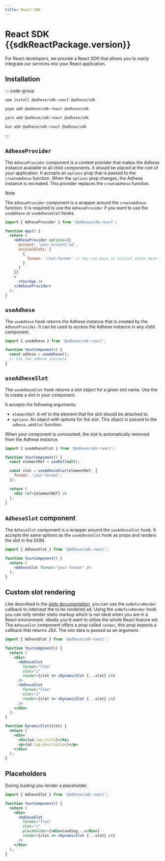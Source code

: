 ```yaml
---
title: React SDK
---
```


<script setup>
import sdkReactPackage from '../../packages/sdk-react/package.json';
</script>

# React SDK <Badge>{{sdkReactPackage.version}}</Badge>

For React developers, we provide a React SDK that allows you to easily integrate our services into your React application.

## Installation
::: code-group
```bash [npm]
npm install @adhese/sdk-react @adhese/sdk
```
```bash [pnpm]
pnpm add @adhese/sdk-react @adhese/sdk
```
```bash [yarn]
yarn add @adhese/sdk-react @adhese/sdk
```
```bash [bun]
bun add @adhese/sdk-react @adhese/sdk
```
:::

## `AdheseProvider`
The `AdheseProvider` component is a context provider that makes the Adhese instance available to all child components.
It should be placed at the root of your application. It accepts an `options` prop that is passed to the `createAdhese`
function. When the `options` prop changes, the Adhese instance is recreated. This provider replaces the `createAdhese`
function.

> [!NOTE]
> The `AdheseProvider` component is a wrapper around the `createAdhese` function. It is required to use the `AdheseProvider` if you want to use the `useAdhese` or `useAdheseSlot` hooks.

```jsx
import { AdheseProvider } from '@adhese/sdk-react';

function App() {
  return (
    <AdheseProvider options={{
      account: 'your-account-id',
      initialSlots: [
        {
          format: 'slot-format' // You can pass in initial slots here that will be pre fetched. When you create your component with same format, slot, and parameters it will use this prefetched data and start rendering immediately.
        }
      ]
    }}
    >
      <YourApp />
    </AdheseProvider>
  );
}
```

## `useAdhese`
The `useAdhese` hook returns the Adhese instance that is created by the `AdheseProvider`. It can be used to access the Adhese instance in any child component.

```jsx
import { useAdhese } from '@adhese/sdk-react';

function YourComponent() {
  const adhese = useAdhese();
  // Use the adhese instance
}
```

## `useAdheseSlot`
The `useAdheseSlot` hook returns a slot object for a given slot name. Use the to create a slot in your component.

It accepts the following arguments:
- `elementRef`: A ref to the element that the slot should be attached to.
- `options`: An object with options for the slot. This object is passed to the `adhese.addSlot` function.

When your component is unmounted, the slot is automatically removed from the Adhese instance.

```jsx
import { useAdheseSlot } from '@adhese/sdk-react';

function YourComponent() {
  const elementRef = useRef(null);

  const slot = useAdheseSlot(elementRef, {
    format: 'your-format',
  });

  return (
    <div ref={elementRef} />
  );
}
```

## `AdheseSlot` component
The `AdheseSlot` component is a wrapper around the `useAdheseSlot` hook. It accepts the same options as the
`useAdheseSlot` hook as props and renders the slot in the DOM.

```jsx
import { AdheseSlot } from '@adhese/sdk-react';

function YourComponent() {
  return (
    <AdheseSlot format="your-format" />
  );
}
```

## Custom slot rendering
Like described in the [slots documentation](/slots.html#hijacking-the-rendering-process), you can use the
`onBeforeRender` callback to intercept the to be rendered ad. Using the `onBeforeRender` hook you can only render
static markup which is not ideal when you are in a React environment. Ideally you'd want to utilize the whole React
feature set. The `AdheseSlot` component offers a prop called `render`, this prop expects a callback that returns JSX.
The slot data is passed as an argument.

```jsx
import { AdheseSlot } from '@adhese/sdk-react';

function YourComponent() {
  return (
    <div>
      <AdheseSlot
        format="flex"
        slot="1"
        render={slot => <DynamicSlot {...slot} />}
      />
      <AdheseSlot
        format="flex"
        slot="2"
        render={slot => <DynamicSlot {...slot} />}
      />
    </div>
  );
}

function DynamicSlot(slot) {
  return (
    <div>
      <h1>{ad.tag.title}</h1>
      <p>{ad.tag.description}</p>
    </div>
  );
}
```

## Placeholders
During loading you render a placeholder.

```jsx
import { AdheseSlot } from '@adhese/sdk-react';

function YourComponent() {
  return (
    <div>
      <AdheseSlot
        format="flex"
        slot="1"
        placeholder={<div>Loading...</div>}
        render={slot => <DynamicSlot {...slot} />}
      />
    </div>
  );
}
```
